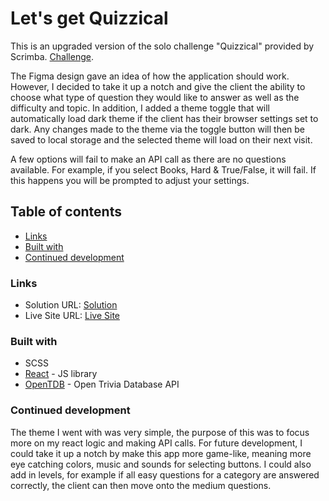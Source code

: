 # Let's get Quizzical

This is an upgraded version of the solo challenge "Quizzical" provided by Scrimba.
[Challenge](https://scrimba.com/learn/learnreact/react-section-4-solo-project-co24f49bea8aace7c174082c8).

The Figma design gave an idea of how the application should work. However, I decided to take it up a notch and give the client the ability to choose what type of question they would like to answer as well as the difficulty and topic. In addition, I added a theme toggle that will automatically load dark theme if the client has their browser settings set to dark. Any changes made to the theme via the toggle button will then be saved to local storage and the selected theme will load on their next visit.

A few options will fail to make an API call as there are no questions available. For example, if you select Books, Hard & True/False, it will fail. If this happens you will be prompted to adjust your settings.

## Table of contents

- [Links](#links)
- [Built with](#built-with)
- [Continued development](#continued-development)

### Links

- Solution URL: [Solution](https://github.com/jkellerman/lets-get-quizzical)
- Live Site URL: [Live Site](https://lets-get-quizzical.netlify.app/)

### Built with

- SCSS
- [React](https://reactjs.org/) - JS library
- [OpenTDB](https://opentdb.com/api_config.php) - Open Trivia Database API

### Continued development

The theme I went with was very simple, the purpose of this was to focus more on my react logic and making API calls. For future development, I could take it up a notch by make this app more game-like, meaning more eye catching colors, music and sounds for selecting buttons. I could also add in levels, for example if all easy questions for a category are answered correctly, the client can then move onto the medium questions.
